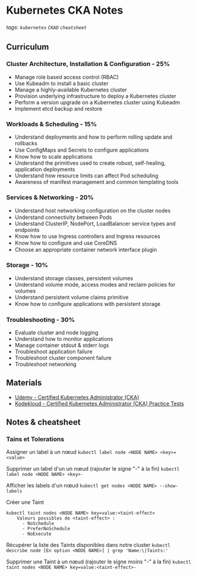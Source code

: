 # Kubernetes CKA Notes
###### tags: `kubernetes` `CKAD` `cheatsheet`
## Curriculum
### Cluster Architecture, Installation & Configuration - 25%
* Manage role based access control (RBAC)
* Use Kubeadm to install a basic cluster
* Manage a highly-available Kubernetes cluster
* Provision underlying infrastructure to deploy a Kubernetes cluster
* Perform a version upgrade on a Kubernetes cluster using Kubeadm
* Implement etcd backup and restore

### Workloads & Scheduling - 15%
* Understand deployments and how to perform rolling update and rollbacks
* Use ConﬁgMaps and Secrets to conﬁgure applications
* Know how to scale applications
* Understand the primitives used to create robust, self-healing, application deployments
* Understand how resource limits can affect Pod scheduling
* Awareness of manifest management and common templating tools

### Services & Networking - 20%
* Understand host networking conﬁguration on the cluster nodes
* Understand connectivity between Pods
* Understand ClusterIP, NodePort, LoadBalancer service types and endpoints
* Know how to use Ingress controllers and Ingress resources
* Know how to conﬁgure and use CoreDNS
* Choose an appropriate container network interface plugin

### Storage - 10%
* Understand storage classes, persistent volumes
* Understand volume mode, access modes and reclaim policies for volumes
* Understand persistent volume claims primitive
* Know how to conﬁgure applications with persistent storage

### Troubleshooting - 30%
* Evaluate cluster and node logging
* Understand how to monitor applications
* Manage container stdout & stderr logs
* Troubleshoot application failure
* Troubleshoot cluster component failure
* Troubleshoot networking

## Materials
* [Udemy - Certified Kubernetes Administrator (CKA)](https://www.udemy.com/course/certified-kubernetes-administrator-with-practice-tests)
* [Kodekloud - Certified Kubernetes Administrator (CKA) Practice Tests](https://kodekloud.com/courses/certified-kubernetes-administrator-with-practice-tests-labs)

## Notes & cheatsheet
### Tains et Tolerations

Assigner un label à un nœud
`kubectl label node <NODE NAME> <key>=<value>`

Supprimer un label d'un un nœud (rajouter le signe "-" à la fin)
`kubectl label node <NODE NAME> <key>-`

Afficher les labels d'un nœud 
`kubectl get nodes <NODE NAME> --show-labels`

Créer une Taint
```
kubectl taint nodes <NODE NAME> key=value:<taint-effect>
    Valeurs possibles de <taint-effect> : 
      - NoSchedule
      - PreferNoSchedule
      - NoExecute
```

Récupérer la liste des Taints disponibles dans notre cluster
`kubectl describe node [En option <NODE NAME>] | grep 'Name:\|Taints:'`

Supprimer une Taint à un nœud (rajouter le signe moins "-" à la fin)
`kubectl taint nodes <NODE NAME> key=value:<taint-effect>-`